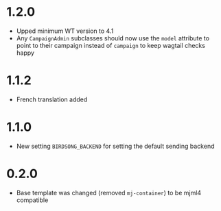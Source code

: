 # 1.2.0

- Upped minimum WT version to 4.1
- Any `CampaignAdmin` subclasses should now use the `model` attribute to point to their campaign instead of `campaign` to keep wagtail checks happy

# 1.1.2

- French translation added

# 1.1.0

- New setting `BIRDSONG_BACKEND` for setting the default sending backend

# 0.2.0

- Base template was changed (removed `mj-container`) to be mjml4 compatible
